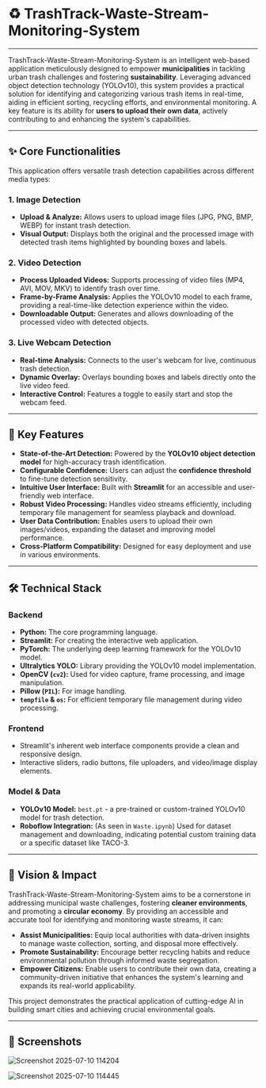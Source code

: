 # ♻ TrashTrack-Waste-Stream-Monitoring-System

---

TrashTrack-Waste-Stream-Monitoring-System is an intelligent web-based application meticulously designed to empower **municipalities** in tackling urban trash challenges and fostering **sustainability**. Leveraging advanced object detection technology (YOLOv10), this system provides a practical solution for identifying and categorizing various trash items in real-time, aiding in efficient sorting, recycling efforts, and environmental monitoring. A key feature is its ability for **users to upload their own data**, actively contributing to and enhancing the system's capabilities.

---

## ✨ Core Functionalities

This application offers versatile trash detection capabilities across different media types:

### 1. Image Detection

* **Upload & Analyze:** Allows users to upload image files (JPG, PNG, BMP, WEBP) for instant trash detection.
* **Visual Output:** Displays both the original and the processed image with detected trash items highlighted by bounding boxes and labels.

### 2. Video Detection

* **Process Uploaded Videos:** Supports processing of video files (MP4, AVI, MOV, MKV) to identify trash over time.
* **Frame-by-Frame Analysis:** Applies the YOLOv10 model to each frame, providing a real-time-like detection experience within the video.
* **Downloadable Output:** Generates and allows downloading of the processed video with detected objects.

### 3. Live Webcam Detection

* **Real-time Analysis:** Connects to the user's webcam for live, continuous trash detection.
* **Dynamic Overlay:** Overlays bounding boxes and labels directly onto the live video feed.
* **Interactive Control:** Features a toggle to easily start and stop the webcam feed.

---

## 🔑 Key Features

* **State-of-the-Art Detection:** Powered by the **YOLOv10 object detection model** for high-accuracy trash identification.
* **Configurable Confidence:** Users can adjust the **confidence threshold** to fine-tune detection sensitivity.
* **Intuitive User Interface:** Built with **Streamlit** for an accessible and user-friendly web interface.
* **Robust Video Processing:** Handles video streams efficiently, including temporary file management for seamless playback and download.
* **User Data Contribution:** Enables users to upload their own images/videos, expanding the dataset and improving model performance.
* **Cross-Platform Compatibility:** Designed for easy deployment and use in various environments.

---

## 🛠️ Technical Stack

### Backend

* **Python:** The core programming language.
* **Streamlit:** For creating the interactive web application.
* **PyTorch:** The underlying deep learning framework for the YOLOv10 model.
* **Ultralytics YOLO:** Library providing the YOLOv10 model implementation.
* **OpenCV (`cv2`):** Used for video capture, frame processing, and image manipulation.
* **Pillow (`PIL`):** For image handling.
* **`tempfile` & `os`:** For efficient temporary file management during video processing.

### Frontend

* Streamlit's inherent web interface components provide a clean and responsive design.
* Interactive sliders, radio buttons, file uploaders, and video/image display elements.

### Model & Data

* **YOLOv10 Model:** `best.pt` - a pre-trained or custom-trained YOLOv10 model for trash detection.
* **Roboflow Integration:** (As seen in `Waste.ipynb`) Used for dataset management and downloading, indicating potential custom training data or a specific dataset like TACO-3.

---

## 🌱 Vision & Impact

TrashTrack-Waste-Stream-Monitoring-System aims to be a cornerstone in addressing municipal waste challenges, fostering **cleaner environments**, and promoting a **circular economy**. By providing an accessible and accurate tool for identifying and monitoring waste streams, it can:

* **Assist Municipalities:** Equip local authorities with data-driven insights to manage waste collection, sorting, and disposal more effectively.
* **Promote Sustainability:** Encourage better recycling habits and reduce environmental pollution through informed waste segregation.
* **Empower Citizens:** Enable users to contribute their own data, creating a community-driven initiative that enhances the system's learning and expands its real-world applicability.

This project demonstrates the practical application of cutting-edge AI in building smart cities and achieving crucial environmental goals.

---

## 📸 Screenshots

![Screenshot 2025-07-10 114204](https://github.com/user-attachments/assets/411b361e-601d-4a15-b783-281a51541693)

![Screenshot 2025-07-10 114445](https://github.com/user-attachments/assets/624d5023-ddf1-4090-9692-437aeb04b072)
